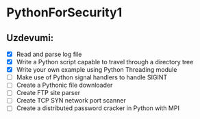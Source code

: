 # PythonForSecurity1

## Uzdevumi:

- [x] Read and parse log file
- [x] Write a Python script capable to travel through a directory tree
- [x] Write your own example using Python Threading module
- [ ] Make use of Python signal handlers to handle SIGINT
- [ ] Create a Pythonic file downloader
- [ ] Create FTP site parser
- [ ] Create TCP SYN network port scanner
- [ ] Create a distributed password cracker in Python with MPI
